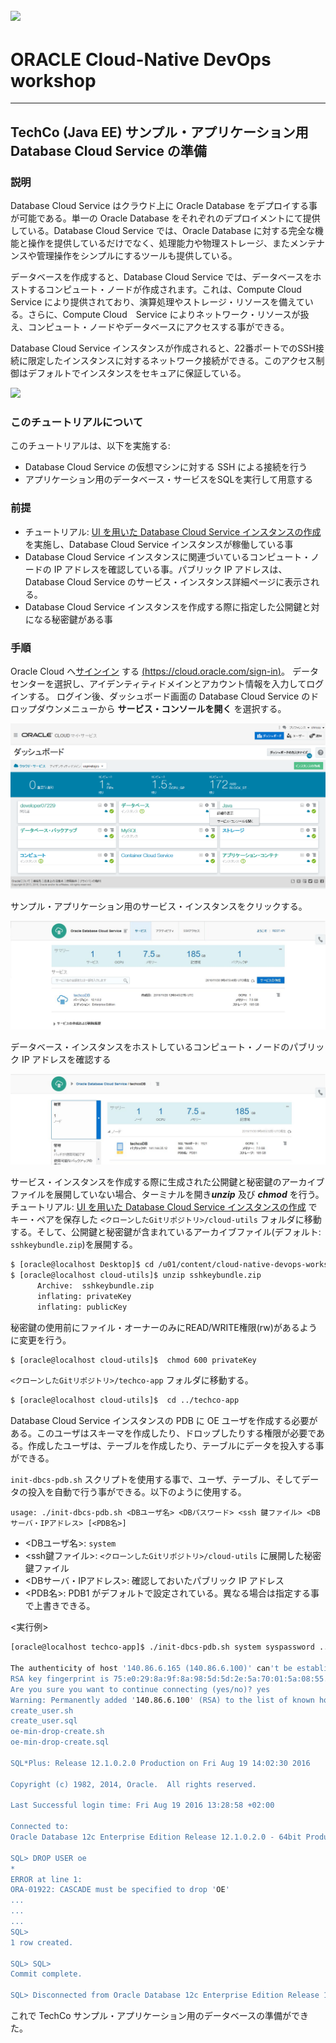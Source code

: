 ![](../common/images/customer.logo.png)
---
# ORACLE Cloud-Native DevOps workshop
----
## TechCo (Java EE) サンプル・アプリケーション用 Database Cloud Service の準備

### 説明

Database Cloud Service はクラウド上に Oracle Database をデプロイする事が可能である。単一の Oracle Database をそれぞれのデプロイメントにて提供している。Database Cloud Service では、Oracle Database に対する完全な機能と操作を提供しているだけでなく、処理能力や物理ストレージ、またメンテナンスや管理操作をシンプルにするツールも提供している。

データベースを作成すると、Database Cloud Service では、データベースをホストするコンピュート・ノードが作成されます。これは、Compute Cloud Service により提供されており、演算処理やストレージ・リソースを備えている。さらに、Compute Cloud　Service によりネットワーク・リソースが扱え、コンピュート・ノードやデータベースにアクセスする事ができる。

Database Cloud Service インスタンスが作成されると、22番ポートでのSSH接続に限定したインスタンスに対するネットワーク接続ができる。このアクセス制御はデフォルトでインスタンスをセキュアに保証している。

![](images/vm.access.png)

### このチュートリアルについて
このチュートリアルは、以下を実施する:

- Database Cloud Service の仮想マシンに対する SSH による接続を行う
- アプリケーション用のデータベース・サービスをSQLを実行して用意する

### 前提

- チュートリアル: [UI を用いた Database Cloud Service インスタンスの作成](../dbcs-create/README.md) を実施し、Database Cloud Service インスタンスが稼働している事
- Database Cloud Service インスタンスに関連づいているコンピュート・ノードの IP アドレスを確認している事。パブリック IP アドレスは、Database Cloud Service のサービス・インスタンス詳細ページに表示される。
- Database Cloud Service インスタンスを作成する際に指定した公開鍵と対になる秘密鍵がある事

### 手順
Oracle Cloud へ[サインイン](../common/sign.in.to.oracle.cloud.md) する [(https://cloud.oracle.com/sign-in)](https://cloud.oracle.com/sign-in)。
データセンターを選択し、アイデンティティドメインとアカウント情報を入力してログインする。
ログイン後、ダッシュボード画面の Database Cloud Service のドロップダウンメニューから **サービス・コンソールを開く** を選択する。

![](jpimages/dbcs-prepare01.png)


サンプル・アプリケーション用のサービス・インスタンスをクリックする。

![](jpimages/dbcs-prepare02.jpg)


データベース・インスタンスをホストしているコンピュート・ノードのパブリック IP アドレスを確認する

![](jpimages/dbcs-prepare03.jpg)


サービス・インスタンスを作成する際に生成された公開鍵と秘密鍵のアーカイブファイルを展開していない場合、ターミナルを開き***unzip*** 及び ***chmod*** を行う。
チュートリアル: [UI を用いた Database Cloud Service インスタンスの作成](../dbcs-create/README.md) でキー・ペアを保存した `<クローンしたGitリポジトリ>/cloud-utils` フォルダに移動する。そして、公開鍵と秘密鍵が含まれているアーカイブファイル(デフォルト: `sshkeybundle.zip`)を展開する。

```bash
$ [oracle@localhost Desktop]$ cd /u01/content/cloud-native-devops-workshop/cloud-utils
$ [oracle@localhost cloud-utils]$ unzip sshkeybundle.zip
      Archive:  sshkeybundle.zip
      inflating: privateKey              
      inflating: publicKey
```

秘密鍵の使用前にファイル・オーナーのみにREAD/WRITE権限(rw)があるように変更を行う。

```bash
$ [oracle@localhost cloud-utils]$  chmod 600 privateKey
```


`<クローンしたGitリポジトリ>/techco-app` フォルダに移動する。

```bash
$ [oracle@localhost cloud-utils]$  cd ../techco-app
```

Database Cloud Service インスタンスの PDB に OE ユーザを作成する必要がある。このユーザはスキーマを作成したり、ドロップしたりする権限が必要である。作成したユーザは、テーブルを作成したり、テーブルにデータを投入する事ができる。


`init-dbcs-pdb.sh` スクリプトを使用する事で、ユーザ、テーブル、そしてデータの投入を自動で行う事ができる。以下のように使用する。

```
usage: ./init-dbcs-pdb.sh <DBユーザ名> <DBパスワード> <ssh 鍵ファイル> <DBサーバ・IPアドレス> [<PDB名>]
```

- <DBユーザ名>: `system`
- <ssh鍵ファイル>: `<クローンしたGitリポジトリ>/cloud-utils` に展開した秘密鍵ファイル
- <DBサーバ・IPアドレス>: 確認しておいたパブリック IP アドレス
- <PDB名>: PDB1 がデフォルトで設定されている。異なる場合は指定する事で上書きできる。

<実行例>
```bash
[oracle@localhost techco-app]$ ./init-dbcs-pdb.sh system syspassword ../cloud-utils/privateKey 140.86.6.100 PDB1

The authenticity of host '140.86.6.165 (140.86.6.100)' can't be established.
RSA key fingerprint is 75:e0:29:8a:9f:8a:98:5d:5d:2e:5a:70:01:5a:08:55.
Are you sure you want to continue connecting (yes/no)? yes
Warning: Permanently added '140.86.6.100' (RSA) to the list of known hosts.
create_user.sh                                                                                100%  242     0.2KB/s   00:00    
create_user.sql                                                                               100%   73     0.1KB/s   00:00    
oe-min-drop-create.sh                                                                         100%  249     0.2KB/s   00:00    
oe-min-drop-create.sql                                                                        100%  246KB 245.6KB/s   00:00    

SQL*Plus: Release 12.1.0.2.0 Production on Fri Aug 19 14:02:30 2016

Copyright (c) 1982, 2014, Oracle.  All rights reserved.

Last Successful login time: Fri Aug 19 2016 13:28:58 +02:00

Connected to:
Oracle Database 12c Enterprise Edition Release 12.1.0.2.0 - 64bit Production

SQL> DROP USER oe
*
ERROR at line 1:
ORA-01922: CASCADE must be specified to drop 'OE'
...
...
...
SQL>
1 row created.

SQL> SQL>
Commit complete.

SQL> Disconnected from Oracle Database 12c Enterprise Edition Release 12.1.0.2.0 - 64bit Production
```

これで TechCo サンプル・アプリケーション用のデータベースの準備ができた。
